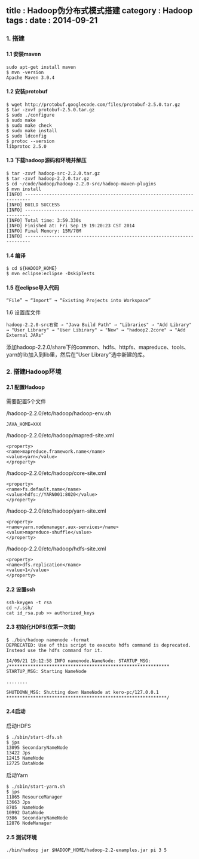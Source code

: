 title    : Hadoop伪分布式模式搭建
category : Hadoop
tags     : 
date     : 2014-09-21
---

### 1. 搭建
<!--more-->
#### 1.1 安装maven
	
	sudo apt-get install maven
	$ mvn -version
	Apache Maven 3.0.4

#### 1.2 安装protobuf
	
	$ wget http://protobuf.googlecode.com/files/protobuf-2.5.0.tar.gz
	$ tar -zxvf protobuf-2.5.0.tar.gz
	$ sudo ./configure
	$ sudo make
	$ sudo make check
	$ sudo make install
	$ sudo ldconfig
	$ protoc --version
	libprotoc 2.5.0

#### 1.3 下载hadoop源码和环境并解压
	
	$ tar -zxvf hadoop-src-2.2.0.tar.gz
	$ tar -zxvf hadoop-2.2.0.tar.gz
	$ cd ~/code/hadoop/hadoop-2.2.0-src/hadoop-maven-plugins
	$ mvn install
	[INFO] ------------------------------------------------------------------------
	[INFO] BUILD SUCCESS
	[INFO] ------------------------------------------------------------------------
	[INFO] Total time: 3:59.330s
	[INFO] Finished at: Fri Sep 19 19:20:23 CST 2014
	[INFO] Final Memory: 15M/70M
	[INFO] ------------------------------------------------------------------------

#### 1.4 编译
	
	$ cd ${HADOOP_HOME}
	$ mvn eclipse:eclipse -DskipTests

#### 1.5 在eclipse导入代码

	“File” → “Import” → “Existing Projects into Workspace”

1.6 设置库文件

	hadoop-2.2.0-src右键 → "Java Build Path" → "Libraries" → "Add Library" → "User Library" → "User Libirary" → "New" → "hadoop2.2core" → "Add External JARs"

添加hadoop-2.2.0/share下的common、hdfs、httpfs、mapreduce、tools、yarn的lib加入到lib里，然后在"User Library"选中新建的库。

### 2. 搭建Hadoop环境
#### 2.1 配置Hadoop

需要配置5个文件

/hadoop-2.2.0/etc/hadoop/hadoop-env.sh

	JAVA_HOME=XXX

/hadoop-2.2.0/etc/hadoop/mapred-site.xml

	<property>
	<name>mapreduce.framework.name</name>
	<value>yarn</value>
	</property>

/hadoop-2.2.0/etc/hadoop/core-site.xml

	<property>
	<name>fs.default.name</name>
	<value>hdfs://YARN001:8020</value>
	</property>

/hadoop-2.2.0/etc/hadoop/yarn-site.xml

	<property>
	<name>yarn.nodemanager.aux-services</name>
	<value>mapreduce-shuffle</value>
	</property>

/hadoop-2.2.0/etc/hadoop/hdfs-site.xml

	<property>
	<name>dfs.replication</name>
	<value>1</value>
	</property>

#### 2.2 设置ssh

	ssh-keygen -t rsa
	cd ~/.ssh/
	cat id_rsa.pub >> authorized_keys

#### 2.3 初始化HDFS(仅第一次做)

	$ ./bin/hadoop namenode -format
	DEPRECATED: Use of this script to execute hdfs command is deprecated.
	Instead use the hdfs command for it.

	14/09/21 19:12:58 INFO namenode.NameNode: STARTUP_MSG:
	/************************************************************
	STARTUP_MSG: Starting NameNode

	........

	SHUTDOWN_MSG: Shutting down NameNode at kero-pc/127.0.0.1
	************************************************************/

#### 2.4启动

启动HDFS

	$ ./sbin/start-dfs.sh
	$ jps
	13095 SecondaryNameNode
	13422 Jps
	12415 NameNode
	12725 DataNode

启动Yarn

	$ ./sbin/start-yarn.sh
	$ jps
	11865 ResourceManager
	13663 Jps
	8705  NameNode
	10992 DataNode
	9386  SecondaryNameNode
	12876 NodeManager

#### 2.5 测试环境

	./bin/hadoop jar $HADOOP_HOME/hadoop-2.2-examples.jar pi 3 5 

